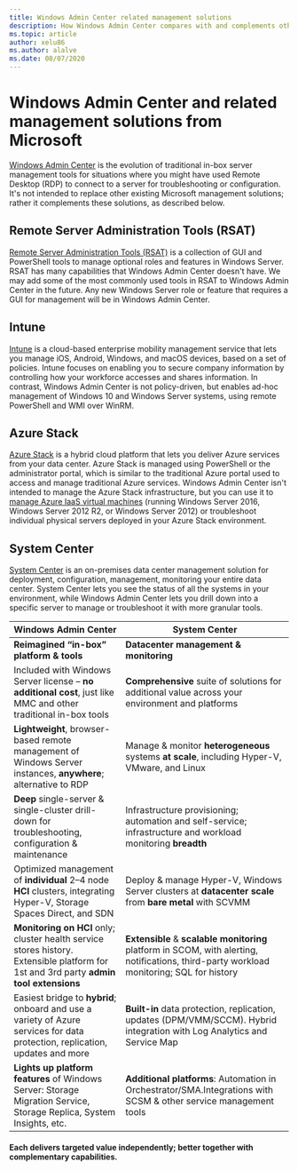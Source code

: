 ```yaml
---
title: Windows Admin Center related management solutions
description: How Windows Admin Center compares with and complements other Microsoft monitoring and management solutions/products (Project Honolulu)
ms.topic: article
author: xelu86
ms.author: alalve
ms.date: 08/07/2020
---
```


# Windows Admin Center and related management solutions from Microsoft

[Windows Admin Center](../overview.md) is the evolution of traditional in-box server management tools for situations where you might have used Remote Desktop (RDP) to connect to a server for troubleshooting or configuration. It's not intended to replace other existing Microsoft management solutions; rather it complements these solutions, as described below.

## Remote Server Administration Tools (RSAT)

[Remote Server Administration Tools (RSAT)](../../../remote/remote-server-administration-tools.md) is a collection of GUI and PowerShell tools to manage optional roles and features in Windows Server. RSAT has many capabilities that Windows Admin Center doesn't have. We may add some of the most commonly used tools in RSAT to Windows Admin Center in the future. Any new Windows Server role or feature that requires a GUI for management will be in Windows Admin Center.

## Intune

[Intune](https://www.microsoft.com/cloud-platform/microsoft-intune) is a cloud-based enterprise mobility management service that lets you manage iOS, Android, Windows, and macOS devices, based on a set of policies. Intune focuses on enabling you to secure company information by controlling how your workforce accesses and shares information. In contrast, Windows Admin Center is not policy-driven, but enables ad-hoc management of Windows 10 and Windows Server systems, using remote PowerShell and WMI over WinRM.

## Azure Stack

[Azure Stack](https://azure.microsoft.com/overview/azure-stack/) is a hybrid cloud platform that lets you deliver Azure services from your data center. Azure Stack is managed using PowerShell or the administrator portal, which is similar to the traditional Azure portal used to access and manage traditional Azure services. Windows Admin Center isn't intended to manage the Azure Stack infrastructure, but you can use it to [manage Azure IaaS virtual machines](../azure/manage-azure-vms.md) (running Windows Server 2016, Windows Server 2012 R2, or Windows Server 2012) or troubleshoot individual physical servers deployed in your Azure Stack environment.

## System Center

[System Center](https://www.microsoft.com/cloud-platform/system-center) is an on-premises data center management solution for deployment, configuration, management, monitoring your entire data center. System Center lets you see the status of all the systems in your environment, while Windows Admin Center lets you drill down into a specific server to manage or troubleshoot it with more granular tools.

| Windows Admin Center                 | System Center                      |
|--------------------------------------|------------------------------------|
| **Reimagined “in-box” platform & tools** | **Datacenter management & monitoring** |
| Included with Windows Server license – **no additional cost**, just like MMC and other traditional in-box tools | **Comprehensive** suite of solutions for additional value across your environment and platforms |
| **Lightweight**, browser-based remote management of Windows Server instances, **anywhere**; alternative to RDP | Manage & monitor **heterogeneous** systems **at scale**, including Hyper-V, VMware, and Linux |
|**Deep** single-server & single-cluster drill-down for troubleshooting, configuration & maintenance|Infrastructure provisioning; automation and self-service;  infrastructure and workload monitoring **breadth**|
|Optimized management of **individual** 2–4 node **HCI** clusters, integrating Hyper-V, Storage Spaces Direct, and SDN|Deploy & manage Hyper-V, Windows Server clusters at **datacenter scale** from **bare metal** with SCVMM|
|**Monitoring on HCI** only; cluster health service stores history. Extensible platform for 1st and 3rd party **admin tool extensions**|**Extensible** & **scalable monitoring** platform in SCOM, with alerting, notifications, third-party workload monitoring; SQL for history|
|Easiest bridge to **hybrid**; onboard and use a variety of Azure services for data protection, replication, updates and more|**Built-in** data protection, replication, updates (DPM/VMM/SCCM). Hybrid integration with Log Analytics and Service Map|
|**Lights up platform features** of Windows Server: Storage Migration Service, Storage Replica, System Insights, etc.|**Additional platforms**: Automation in Orchestrator/SMA.Integrations with SCSM & other service management tools|

#### Each delivers targeted value independently; **better together** with complementary capabilities.

